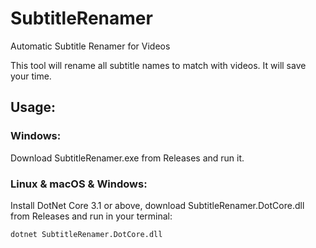 # SubtitleRenamer
Automatic Subtitle Renamer for Videos

This tool will rename all subtitle names to match with videos. It will save your time.

## Usage:
### Windows:
Download SubtitleRenamer.exe from Releases and run it.

### Linux & macOS & Windows:
Install DotNet Core 3.1 or above, download SubtitleRenamer.DotCore.dll from Releases and run in your terminal:

```
dotnet SubtitleRenamer.DotCore.dll
```
